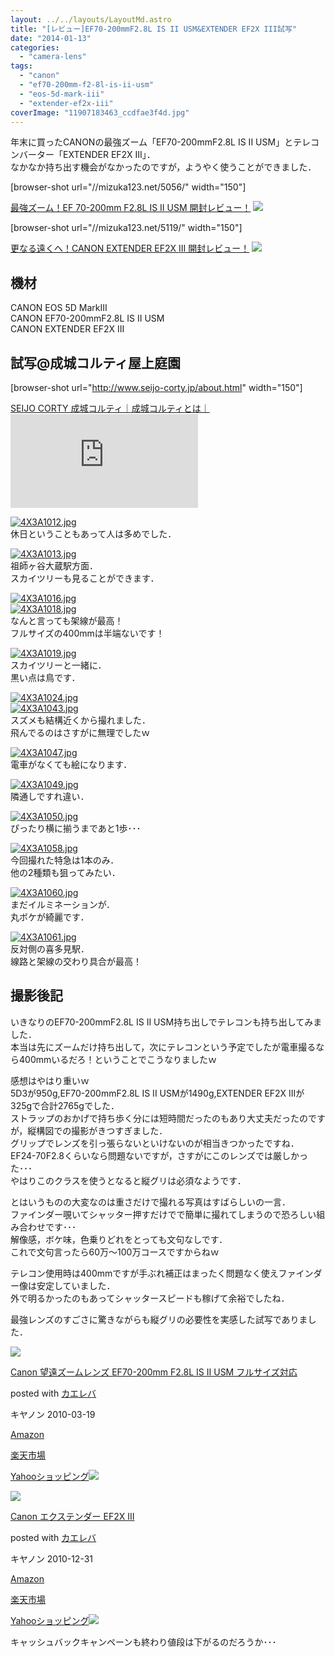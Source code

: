 ```yaml
---
layout: ../../layouts/LayoutMd.astro
title: "[レビュー]EF70-200mmF2.8L IS II USM&EXTENDER EF2X III試写"
date: "2014-01-13"
categories: 
  - "camera-lens"
tags: 
  - "canon"
  - "ef70-200mm-f2-8l-is-ii-usm"
  - "eos-5d-mark-iii"
  - "extender-ef2x-iii"
coverImage: "11907183463_ccdfae3f4d.jpg"
---
```


年末に買ったCANONの最強ズーム「EF70-200mmF2.8L IS II USM」とテレコンバーター「EXTENDER EF2X III」．  
なかなか持ち出す機会がなかったのですが，ようやく使うことができました．

\[browser-shot url="//mizuka123.net/5056/" width="150"\]

[最強ズーム！EF 70-200mm F2.8L IS II USM 開封レビュー！](//mizuka123.net/5056/) [![](http://b.hatena.ne.jp/entry/image///mizuka123.net/5056/)](http://b.hatena.ne.jp/entry///mizuka123.net/5056/)

\[browser-shot url="//mizuka123.net/5119/" width="150"\]

[更なる遠くへ！CANON EXTENDER EF2X III 開封レビュー！](//mizuka123.net/5119/) [![](http://b.hatena.ne.jp/entry/image///mizuka123.net/5119/)](http://b.hatena.ne.jp/entry///mizuka123.net/5119/)

## 機材

CANON EOS 5D MarkⅢ  
CANON EF70-200mmF2.8L IS II USM  
CANON EXTENDER EF2X III

## 試写@成城コルティ屋上庭園

\[browser-shot url="http://www.seijo-corty.jp/about.html" width="150"\]

[SEIJO CORTY 成城コルティ｜成城コルティとは｜](http://www.seijo-corty.jp/about.html) [![](http://b.hatena.ne.jp/entry/image/http://www.seijo-corty.jp/about.html)](http://b.hatena.ne.jp/entry/http://www.seijo-corty.jp/about.html)

[![4X3A1012.jpg](images/11907308244_92fff0b60d_b.jpg)](http://www.flickr.com/photos/67522130@N08/11907308244/ "4X3A1012.jpg")  
休日ということもあって人は多めでした．

[![4X3A1013.jpg](images/11907313454_f75f206f1b_b.jpg)](http://www.flickr.com/photos/67522130@N08/11907313454/ "4X3A1013.jpg")  
祖師ヶ谷大蔵駅方面．  
スカイツリーも見ることができます．

[![4X3A1016.jpg](images/11906876555_90c7b35476_b.jpg)](http://www.flickr.com/photos/67522130@N08/11906876555/ "4X3A1016.jpg")  
[![4X3A1018.jpg](images/11907156533_04b4231705_b.jpg)](http://www.flickr.com/photos/67522130@N08/11907156533/ "4X3A1018.jpg")  
なんと言っても架線が最高！  
フルサイズの400mmは半端ないです！

[![4X3A1019.jpg](images/11907329494_2705553b7b_b.jpg)](http://www.flickr.com/photos/67522130@N08/11907329494/ "4X3A1019.jpg")  
スカイツリーと一緒に．  
黒い点は鳥です．

[![4X3A1024.jpg](images/11907757286_8e83e804d2_b.jpg)](http://www.flickr.com/photos/67522130@N08/11907757286/ "4X3A1024.jpg")  
[![4X3A1043.jpg](images/11907760776_4d5dfdd6b7_b.jpg)](http://www.flickr.com/photos/67522130@N08/11907760776/ "4X3A1043.jpg")  
スズメも結構近くから撮れました．  
飛んでるのはさすがに無理でしたｗ

[![4X3A1047.jpg](images/11907341034_1f76f59edd_b.jpg)](http://www.flickr.com/photos/67522130@N08/11907341034/ "4X3A1047.jpg")  
電車がなくても絵になります．

[![4X3A1049.jpg](images/11907346684_d58b1c8738_b.jpg)](http://www.flickr.com/photos/67522130@N08/11907346684/ "4X3A1049.jpg")  
隣通しですれ違い．

[![4X3A1050.jpg](images/11907183463_ccdfae3f4d_b.jpg)](http://www.flickr.com/photos/67522130@N08/11907183463/ "4X3A1050.jpg")  
ぴったり横に揃うまであと1歩･･･

[![4X3A1058.jpg](images/11907783546_c518c5edc5_b.jpg)](http://www.flickr.com/photos/67522130@N08/11907783546/ "4X3A1058.jpg")  
今回撮れた特急は1本のみ．  
他の2種類も狙ってみたい．

[![4X3A1060.jpg](images/11906922205_c90f366384_b.jpg)](http://www.flickr.com/photos/67522130@N08/11906922205/ "4X3A1060.jpg")  
まだイルミネーションが．  
丸ボケが綺麗です．

[![4X3A1061.jpg](images/11907201823_e9624f9aac_b.jpg)](http://www.flickr.com/photos/67522130@N08/11907201823/ "4X3A1061.jpg")  
反対側の喜多見駅．  
線路と架線の交わり具合が最高！

## 撮影後記

いきなりのEF70-200mmF2.8L IS II USM持ち出しでテレコンも持ち出してみました．  
本当は先にズームだけ持ち出して，次にテレコンという予定でしたが電車撮るなら400mmいるだろ！ということでこうなりましたｗ

感想はやはり重いｗ  
5D3が950g,EF70-200mmF2.8L IS II USMが1490g,EXTENDER EF2X IIIが325gで合計2765gでした．  
ストラップのおかげで持ち歩く分には短時間だったのもあり大丈夫だったのですが，縦構図での撮影がきつすぎました．  
グリップでレンズを引っ張らないといけないのが相当きつかったですね．  
EF24-70F2.8くらいなら問題ないですが，さすがにこのレンズでは厳しかった･･･  
やはりこのクラスを使うとなると縦グリは必須なようです．

とはいうものの大変なのは重さだけで撮れる写真はすばらしいの一言．  
ファインダー覗いてシャッター押すだけでで簡単に撮れてしまうので恐ろしい組み合わせです･･･  
解像感，ボケ味，色乗りどれをとっても文句なしです．  
これで文句言ったら60万～100万コースですからねｗ

テレコン使用時は400mmですが手ぶれ補正はまったく問題なく使えファインダー像は安定していました．  
外で明るかったのもあってシャッタースピードも稼げて余裕でしたね．

最強レンズのすごさに驚きながらも縦グリの必要性を実感した試写でありました．

[![](images/41RXcCCQD6L._SL160_.jpg)](https://www.amazon.co.jp/exec/obidos/ASIN/B0033567D8/mizuka123-22/ref=nosim/)

[Canon 望遠ズームレンズ EF70-200mm F2.8L IS II USM フルサイズ対応](https://www.amazon.co.jp/exec/obidos/ASIN/B0033567D8/mizuka123-22/ref=nosim/)

posted with [カエレバ](http://kaereba.com)

キヤノン 2010-03-19

[Amazon](http://www.amazon.co.jp/gp/search?keywords=EF70-200mm%20F2.8L&__mk_ja_JP=%83J%83%5E%83J%83i&tag=mizuka123-22 "アマゾン")

[楽天市場](http://hb.afl.rakuten.co.jp/hgc/032b53ee.4b34c5ee.0f4a541e.f440145e/?pc=http%3A%2F%2Fsearch.rakuten.co.jp%2Fsearch%2Fmall%2FEF70-200mm%2520F2.8L%2F-%2Ff.1-p.1-s.1-sf.0-st.A-v.2%3Fx%3D0%26scid%3Daf_ich_link_urltxt%26m%3Dhttp%3A%2F%2Fm.rakuten.co.jp%2F "楽天市場")

[Yahooショッピング![](//ad.jp.ap.valuecommerce.com/servlet/gifbanner?sid=3066752&pid=881990642)](//ck.jp.ap.valuecommerce.com/servlet/referral?sid=3066752&pid=881990642&vc_url=http%3A%2F%2Fshopping.search.yahoo.co.jp%2Fsearch%3FuIv%3Don%26ei%3DUTF-8%26tab_ex%3Dcommerce%26slider%3D0%26va%3DEF70-200mm%2520F2.8L "Yahooショッピング")

[![](images/31Y%2BBMRAA%2BL._SL160_.jpg)](https://www.amazon.co.jp/exec/obidos/ASIN/B0040X454A/mizuka123-22/ref=nosim/)

[Canon エクステンダー EF2X III](https://www.amazon.co.jp/exec/obidos/ASIN/B0040X454A/mizuka123-22/ref=nosim/)

posted with [カエレバ](http://kaereba.com)

キヤノン 2010-12-31

[Amazon](http://www.amazon.co.jp/gp/search?keywords=EF2X&__mk_ja_JP=%83J%83%5E%83J%83i&tag=mizuka123-22 "アマゾン")

[楽天市場](http://hb.afl.rakuten.co.jp/hgc/032b53ee.4b34c5ee.0f4a541e.f440145e/?pc=http%3A%2F%2Fsearch.rakuten.co.jp%2Fsearch%2Fmall%2FEF2X%2F-%2Ff.1-p.1-s.1-sf.0-st.A-v.2%3Fx%3D0%26scid%3Daf_ich_link_urltxt%26m%3Dhttp%3A%2F%2Fm.rakuten.co.jp%2F "楽天市場")

[Yahooショッピング![](//ad.jp.ap.valuecommerce.com/servlet/gifbanner?sid=3066752&pid=881990642)](//ck.jp.ap.valuecommerce.com/servlet/referral?sid=3066752&pid=881990642&vc_url=http%3A%2F%2Fshopping.search.yahoo.co.jp%2Fsearch%3FuIv%3Don%26ei%3DUTF-8%26tab_ex%3Dcommerce%26slider%3D0%26va%3DEF2X "Yahooショッピング")

キャッシュバックキャンペーンも終わり値段は下がるのだろうか･･･

